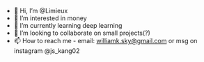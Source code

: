 - 👋 Hi, I’m @Limieux
- 👀 I’m interested in money
- 🌱 I’m currently learning deep learning
- 💞️ I’m looking to collaborate on small projects(?) 
- 📫 How to reach me - email: williamk.sky@gmail.com or msg on instagram @js_kang02

<!---
Limieux/Limieux is a ✨ special ✨ repository because its `README.md` (this file) appears on your GitHub profile.
You can click the Preview link to take a look at your changes.
--->
